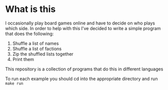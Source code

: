 # What is this


I occasionally play board games online and have to decide on who plays which side.
In order to help with this I've decided to write a simple program that does the
following:

1) Shuffle a list of names
2) Shuffle a list of factions
3) Zip the shuffled lists together
4) Print them

This repository is a collection of programs that do this in different languages

To run each example you should cd into the appropriate directory and run `make run`
